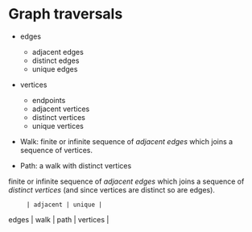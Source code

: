 # Graph traversals

- edges
  - adjacent edges
  - distinct edges
  - unique edges
- vertices
  - endpoints
  - adjacent vertices
  - distinct vertices
  - unique vertices


- Walk: finite or infinite sequence of *adjacent edges* which joins a sequence of vertices.
- Path: a walk with distinct vertices

finite or infinite sequence of *adjacent edges* which joins a sequence of *distinct vertices* (and since vertices are distinct so are edges).



         | adjacent | unique |
edges    | walk     | path   |
vertices | 
